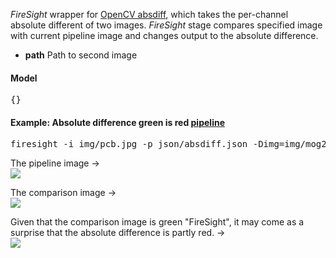 _FireSight_ wrapper for [OpenCV absdiff](http://opencv.jp/opencv-2svn_org/cpp/core_operations_on_arrays.html#cv-absdiff), which takes the per-channel absolute different of two images. _FireSight_ stage compares specified image with current pipeline image and changes output to the absolute difference.

* **path** Path to second image

#### Model
<pre>{}</pre>

#### Example: Absolute difference green is red [pipeline](https://github.com/firepick1/FireSight/blob/master/json/absdiff.json)
<pre>firesight -i img/pcb.jpg -p json/absdiff.json -Dimg=img/mog2.jpg -o target/absdiff.png</pre>

The pipeline image &rarr; <br>
<img src="https://github.com/firepick1/FireSight/blob/master/img/pcb.jpg?raw=true">

The comparison image &rarr; <br>
<img src="https://github.com/firepick1/FireSight/blob/master/img/mog2.jpg?raw=true">

Given that the comparison image is green "FireSight", it may come as a surprise that the absolute difference is partly red. &rarr; <br>
<img src="https://github.com/firepick1/FireSight/blob/master/img/absdiff.png?raw=true">

